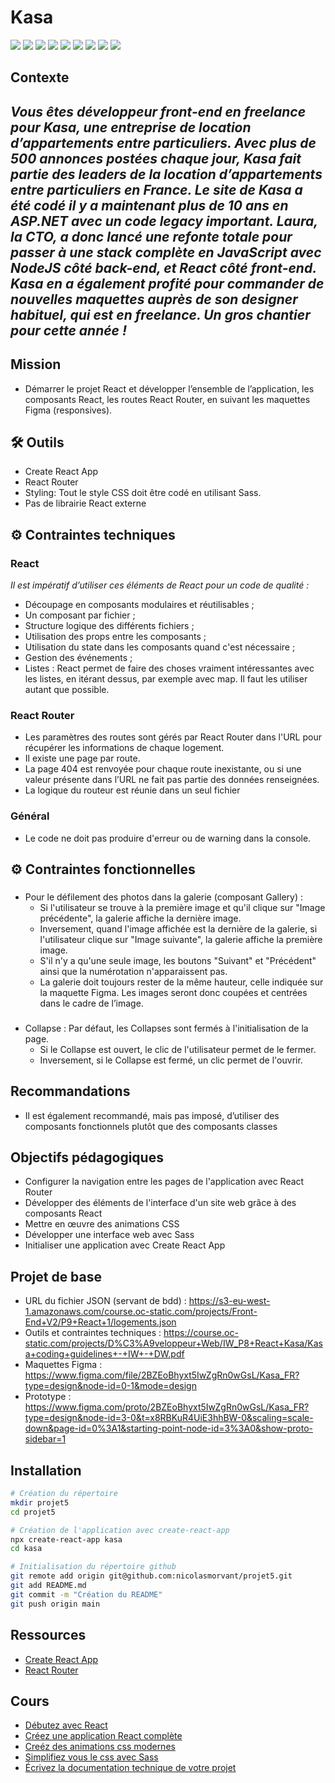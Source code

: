 # Kasa

![](https://img.shields.io/badge/HTML5-E34F26?style=for-the-badge&logo=html5&logoColor=white)
![](https://img.shields.io/badge/CSS3-1572B6?style=for-the-badge&logo=css3&logoColor=white)
![](https://img.shields.io/badge/Sass-CC6699?style=for-the-badge&logo=sass&logoColor=white)
![](https://img.shields.io/badge/JavaScript-F7DF1E?style=for-the-badge&logo=javascript&logoColor=black)
![](https://img.shields.io/badge/react-61DAFB?style=for-the-badge&logo=react&logoColor=black)
![](https://img.shields.io/badge/node.js-339933?style=for-the-badge&logo=Node.js&logoColor=white)
![](https://img.shields.io/badge/fontawesome-339AF0?style=for-the-badge&logo=fontawesome&logoColor=white)
![](https://img.shields.io/badge/git-F05032?style=for-the-badge&logo=git&logoColor=white)
![](https://img.shields.io/badge/github-181717?style=for-the-badge&logo=github&logoColor=white)

## Contexte
## _Vous êtes développeur front-end en freelance pour Kasa, une entreprise de location d’appartements entre particuliers. Avec plus de 500 annonces postées chaque jour, Kasa fait partie des leaders de la location d’appartements entre particuliers en France. Le site de Kasa a été codé il y a maintenant plus de 10 ans en ASP.NET avec un code legacy important. Laura, la CTO, a donc lancé une refonte totale pour passer à une stack complète en JavaScript avec NodeJS côté back-end, et React côté front-end. Kasa en a également profité pour commander de nouvelles maquettes auprès de son designer habituel, qui est en freelance. Un gros chantier pour cette année !_

### 
###
## Mission
- Démarrer le projet React et développer l’ensemble de l’application, les composants React, les routes React Router, en suivant les maquettes Figma (responsives).

### 
###
## 🛠 Outils
- Create React App
- React Router
- Styling: Tout le style CSS doit être codé en utilisant Sass.
- Pas de librairie React externe


### 
###
## ⚙ Contraintes techniques
###
### React
_Il est impératif d’utiliser ces éléments de React pour un code de qualité :_

- Découpage en composants modulaires et réutilisables ;
- Un composant par fichier ;
- Structure logique des différents fichiers ;
- Utilisation des props entre les composants ;
- Utilisation du state dans les composants quand c'est nécessaire ;
- Gestion des événements ;
- Listes : React permet de faire des choses vraiment intéressantes avec les listes, en itérant dessus, par exemple avec map. Il faut les utiliser autant que possible.
###
### React Router
- Les paramètres des routes sont gérés par React Router dans l'URL pour récupérer les informations de chaque logement.
- Il existe une page par route.
- La page 404 est renvoyée pour chaque route inexistante, ou si une valeur présente dans l’URL ne fait pas partie des données renseignées.
- La logique du routeur est réunie dans un seul fichier
###
### Général
- Le code ne doit pas produire d'erreur ou de warning dans la console.


### 
###
## ⚙ Contraintes fonctionnelles
###
 - Pour le défilement des photos dans la galerie (composant Gallery) :
    - Si l'utilisateur se trouve à la première image et qu'il clique sur "Image précédente", la galerie affiche la dernière image. 
    - Inversement, quand l'image affichée est la dernière de la galerie, si l'utilisateur clique sur "Image suivante", la galerie affiche la première image. 
    - S'il n'y a qu'une seule image, les boutons "Suivant" et "Précédent" ainsi que la numérotation n'apparaissent pas.
    - La galerie doit toujours rester de la même hauteur, celle indiquée sur la maquette Figma. Les images seront donc coupées et centrées dans le cadre de l’image.
###  
- Collapse : Par défaut, les Collapses sont fermés à l'initialisation de la page. 
    - Si le Collapse est ouvert, le clic de l'utilisateur permet de le fermer.
    - Inversement, si le Collapse est fermé, un clic permet de l'ouvrir.



### 
###
## Recommandations
- Il est également recommandé, mais pas imposé, d’utiliser des composants
fonctionnels plutôt que des composants classes



### 
###
## Objectifs pédagogiques
- Configurer la navigation entre les pages de l'application avec React Router
- Développer des éléments de l'interface d'un site web grâce à des composants React
- Mettre en œuvre des animations CSS
- Développer une interface web avec Sass
- Initialiser une application avec Create React App



### 
###
## Projet de base

- URL du fichier JSON (servant de bdd) : https://s3-eu-west-1.amazonaws.com/course.oc-static.com/projects/Front-End+V2/P9+React+1/logements.json
- Outils et contraintes techniques : https://course.oc-static.com/projects/D%C3%A9veloppeur+Web/IW_P8+React+Kasa/Kasa+coding+guidelines+-+IW+-+DW.pdf
- Maquettes Figma : https://www.figma.com/file/2BZEoBhyxt5IwZgRn0wGsL/Kasa_FR?type=design&node-id=0-1&mode=design
- Prototype : https://www.figma.com/proto/2BZEoBhyxt5IwZgRn0wGsL/Kasa_FR?type=design&node-id=3-0&t=x8RBKuR4UiE3hhBW-0&scaling=scale-down&page-id=0%3A1&starting-point-node-id=3%3A0&show-proto-sidebar=1





### 
###
## Installation

```sh
# Création du répertoire
mkdir projet5
cd projet5

# Création de l'application avec create-react-app
npx create-react-app kasa
cd kasa

# Initialisation du répertoire github
git remote add origin git@github.com:nicolasmorvant/projet5.git
git add README.md
git commit -m "Création du README"
git push origin main
```

### 
###
## Ressources
- [Create React App](https://create-react-app.dev/docs/getting-started/)
- [React Router](https://reactrouter.com/en/main)


### 
###
## Cours

- [Débutez avec React](https://openclassrooms.com/fr/courses/7008001-debutez-avec-react) 
- [Créez une application React complète](https://openclassrooms.com/fr/courses/7150606-creez-une-application-react-complete)
- [Creéz des animations css modernes](https://openclassrooms.com/fr/courses/5919246-creez-des-animations-css-modernes)
- [Simplifiez vous le css avec Sass](https://openclassrooms.com/fr/courses/8069761-simplifiez-vous-le-css-avec-sass)
- [Écrivez la documentation technique de votre projet](https://openclassrooms.com/fr/courses/6398056-ecrivez-la-documentation-technique-de-votre-projet)